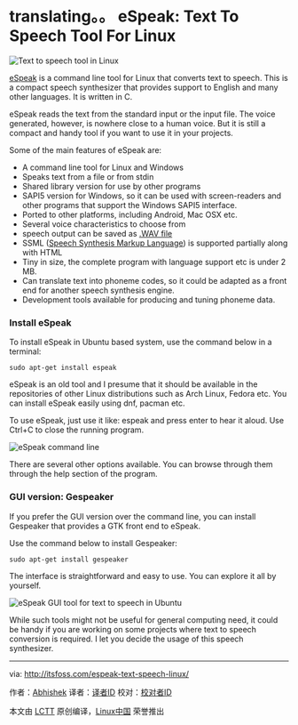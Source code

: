 translating。。
eSpeak: Text To Speech Tool For Linux
================================================================================
![Text to speech tool in Linux](http://itsfoss.itsfoss.netdna-cdn.com/wp-content/uploads/2015/11/Text-to-speech-Linux.jpg)

[eSpeak][1] is a command line tool for Linux that converts text to speech. This is a compact speech synthesizer that provides support to English and many other languages. It is written in C.

eSpeak reads the text from the standard input or the input file. The voice generated, however, is nowhere close to a human voice. But it is still a compact and handy tool if you want to use it in your projects.

Some of the main features of eSpeak are:

- A command line tool for Linux and Windows
- Speaks text from a file or from stdin
- Shared library version for use by other programs
- SAPI5 version for Windows, so it can be used with screen-readers and other programs that support the Windows SAPI5 interface.
- Ported to other platforms, including Android, Mac OSX etc.
- Several voice characteristics to choose from
- speech output can be saved as [.WAV file][2]
- SSML ([Speech Synthesis Markup Language][3]) is supported partially along with HTML
- Tiny in size, the complete program with language support etc is under 2 MB.
- Can translate text into phoneme codes, so it could be adapted as a front end for another speech synthesis engine.
- Development tools available for producing and tuning phoneme data.

### Install eSpeak ###

To install eSpeak in Ubuntu based system, use the command below in a terminal:

    sudo apt-get install espeak

eSpeak is an old tool and I presume that it should be available in the repositories of other Linux distributions such as Arch Linux, Fedora etc. You can install eSpeak easily using dnf, pacman etc.

To use eSpeak, just use it like: espeak  and press enter to hear it aloud. Use Ctrl+C to close the running program.

![eSpeak command line](http://itsfoss.itsfoss.netdna-cdn.com/wp-content/uploads/2015/11/eSpeak-example.png)

There are several other options available. You can browse through them through the help section of the program.

### GUI version: Gespeaker ###

If you prefer the GUI version over the command line, you can install Gespeaker that provides a GTK front end to eSpeak.

Use the command below to install Gespeaker:

    sudo apt-get install gespeaker

The interface is straightforward and easy to use. You can explore it all by yourself.

![eSpeak GUI tool for text to speech in Ubuntu](http://itsfoss.itsfoss.netdna-cdn.com/wp-content/uploads/2015/11/eSpeak-GUI.png)

While such tools might not be useful for general computing need, it could be handy if you are working on some projects where text to speech conversion is required. I let you decide the usage of this speech synthesizer.

--------------------------------------------------------------------------------

via: http://itsfoss.com/espeak-text-speech-linux/

作者：[Abhishek][a]
译者：[译者ID](https://github.com/译者ID)
校对：[校对者ID](https://github.com/校对者ID)

本文由 [LCTT](https://github.com/LCTT/TranslateProject) 原创编译，[Linux中国](https://linux.cn/) 荣誉推出

[a]:http://itsfoss.com/author/abhishek/
[1]:http://espeak.sourceforge.net/
[2]:http://en.wikipedia.org/wiki/WAV
[3]:http://en.wikipedia.org/wiki/Speech_Synthesis_Markup_Language
